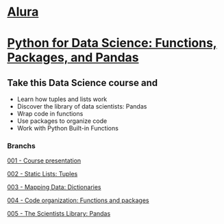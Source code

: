 # [Alura](https://www.alura.com.br/)
# [Python for Data Science: Functions, Packages, and Pandas](https://cursos.alura.com.br/course/python-funcoes-pacotes-pandas)

## Take this Data Science course and
- Learn how tuples and lists work
- Discover the library of data scientists: Pandas
- Wrap code in functions
- Use packages to organize code
- Work with Python Built-in Functions

### Branchs

[001 - Course presentation](https://github.com/rodrigoasouza/Alura-Python-for-Data-Science-Functions-Packages-and-Pandas/tree/lesson/001-Course-presentation)

[002 - Static Lists: Tuples](https://github.com/rodrigoasouza/Alura-Python-for-Data-Science-Functions-Packages-and-Pandas/tree/lesson/002-Static-Lists-Tuples)

[003 - Mapping Data: Dictionaries](https://github.com/rodrigoasouza/Alura-Python-for-Data-Science-Functions-Packages-and-Pandas/tree/lesson/003-Mapping-Data-Dictionaries)

[004 - Code organization: Functions and packages](https://github.com/rodrigoasouza/Alura-Python-for-Data-Science-Functions-Packages-and-Pandas/tree/lesson/004-Code-organization-Functions-and-packages)

[005 - The Scientists Library: Pandas](https://github.com/rodrigoasouza/Alura-Python-for-Data-Science-Functions-Packages-and-Pandas/tree/lesson/005-The-Scientists-Library-Pandas)
